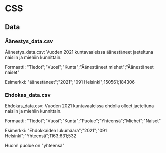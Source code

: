 # CSS
## Data
### Äänestys_data.csv
Äänestys_data.csv: Vuoden 2021 kuntavaaleissa äänestäneet jaeteltuna naisiin ja miehiin kunnittain.

Formaatti:
"Tiedot";"Vuosi";"Kunta";"Äänestäneet miehet";"Äänestäneet naiset"

Esimerkki: "äänestäneet";"2021";"091 Helsinki";150561;184306

### Ehdokas_data.csv
Ehdokas_data.csv: Vuoden 2021 kuntavaaleissa ehdolla olleet jaeteltuna naisiin ja miehiin kunnittain.

Formaatti:
"Tiedot";"Vuosi";"Kunta";"Puolue";"Yhteensä";"Miehet";"Naiset"

Esimerkki: "Ehdokkaiden lukumäärä";"2021";"091 Helsinki";"Yhteensä";1163;631;532

Huom! puolue on "yhteensä"